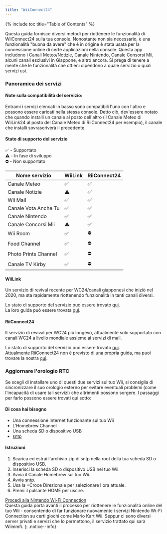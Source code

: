 ```yaml
---
title: "WiiConnect24"
---
```


{% include toc title="Table of Contents" %}

Questa guida fornisce diversi metodi per riottenere le funzionalità di WiiConnect24 sulla tua console. Nonostante non sia necessario, è una funzionalità "buona da avere" che è in origine è stata usata per la connessione online di certe applicazioni nella console. Questa app includono i Canali Meteo/Notizie, Canale Nintendo, Canale Consorsi Mii, alcuni canali esclusivi in Giappone, e altro ancora. Si prega di tenere a mente che le funzionalità che ottieni dipendono a quale servizio o quali servizi usi.

### Panoramica dei servizi

#### Note sulla compatibilità del servizio:
Entrami i servizi elencati in basso sono compatibili l'uno con l'altro e possono essere caricati nella stessa console. Detto ciò, dev'essere notato che quando installi un canale al posto dell'altro (il Canale Meteo di WiiLink24 al posto del Canale Meteo di RiiConnect24 per esempio), il canale che installi sovrascriverà il precedente.


#### Stato di supporto del servizio
✅ - Supportato<br> ⚠️ - In fase di sviluppo<br> ⛔ - Non supportato

| Nome servizio        | WiiLink | RiiConnect24 |
| -------------------- | ------- | ------------ |
| Canale Meteo         | ✅       | ✅            |
| Canale Notizie       | ⚠️      | ✅            |
| Wii Mail             | ✅       | ✅            |
| Canale Vota Anche Tu | ✅       | ✅            |
| Canale Nintendo      | ✅       | ✅            |
| Canale Concorsi Mii  | ⚠️      | ✅            |
| Wii Room             | ✅       | ⛔            |
| Food Channel         | ✅       | ⛔            |
| Photo Prints Channel | ✅       | ⛔            |
| Canale TV Kirby      | ✅       | ⛔            |

#### WiiLink
Un servizio di revival recente per WC24/canali giapponesi che iniziò nel 2020, ma sta rapidamente riottenendo funzionalità in tanti canali diversi.

Lo stato di supporto del servizio può essere trovato [qui](https://www.wiilink24.com/status).<br> La loro guida può essere trovata [qui](https://www.wiilink24.com/guide/2installation/).

#### RiiConnect24
Il servizio di revival per WC24 più longevo, attualmente solo supportato con canali WC24 a livello mondiale assieme ai servizi di mail.

Lo stato di supporto del servizio può essere trovato [qui](https://rc24.xyz/stats/).<br> Attualmente RiiConnect24 non è previsto di una propria guida, ma puoi trovare la nostra [qui](riiconnect24).

### Aggiornare l'orologio RTC
Se scegli di installare uno di questi due servizi sul tuo Wii, si consiglia di sincronizzare il suo orologio esterno per evitare eventuali problemi (come l'incapacità di usare tali servizi) che altrimenti possono sorgere. I passaggi per farlo possono essere trovati qui sotto:

#### Di cosa hai bisogno
+ Una connessione Internet funzionante sul tuo Wii
+ L'Homebrew Channel
+ Una scheda SD o dispositivo USB
+ [sntp](https://oscwii.org/library/app/sntp)

#### Istruzioni
1. Scarica ed estrai l'archivio zip di sntp nella root della tua scheda SD o dispositivo USB.
1. Inserisci la scheda SD o dispositivo USB nel tuo Wii.
1. Avvia il Canale Homebrew sul tuo Wii.
1. Avvia sntp.
1. Usa la +Croce Direzionale per selezionare l'ora attuale.
1. Premi il pulsante HOME per uscire.

[Procedi alla Nintendo Wi-Fi Connection](wiimmfi)<br> Questa guida porta avanti il processo per riottenere le funzionalità online del tuo Wii - consentendo di far funzionare nuovamente i servizi Nintendo Wi-Fi Connection su certi giochi come Mario Kart Wii. Seppur ci sono diversi server privati e servizi che lo permettono, il servizio trattato qui sarà Wiimmfi.
{: .notice--info}
